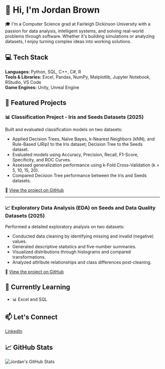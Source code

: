 # 👋 Hi, I'm Jordan Brown

🎓 I'm a Computer Science grad at Fairleigh Dickinson University with a passion for data analysis, intelligent systems, and solving real-world problems through software. Whether it's building simulations or analyzing datasets, I enjoy turning complex ideas into working solutions.

## 💻 Tech Stack
**Languages:** Python, SQL, C++, C#, R  
**Tools & Libraries:** Excel, Pandas, NumPy, Matplotlib, Jupyter Notebook, RStudio, VS Code  
**Game Engines:** Unity, Unreal Engine

## 🚀 Featured Projects

### 📊 Classification Project - Iris and Seeds Datasets (2025)
Built and evaluated classification models on two datasets:

- Applied Decision Trees, Naïve Bayes, k-Nearest Neighbors (kNN), and Rule-Based (JRip) to the Iris dataset; Decision Tree to the Seeds dataset.
- Evaluated models using Accuracy, Precision, Recall, F1-Score, Specificity, and ROC Curves.
- Assessed generalization performance using k-Fold Cross-Validation (k = 5, 10, 15, 20).
- Compared Decision Tree performance between the Iris and Seeds datasets.

📍 [View the project on GitHub](https://github.com/Simone15050/Classification-Project-SP25)

---

### 📈 Exploratory Data Analysis (EDA) on Seeds and Data Quality Datasets (2025)
Performed a detailed exploratory analysis on two datasets:

- Conducted data cleaning by identifying missing and invalid (negative) values.
- Generated descriptive statistics and five-number summaries.
- Visualized distributions through histograms and compared transformations.
- Analyzed attribute relationships and class differences post-cleaning.

📍 [View the project on GitHub](https://github.com/Simone15050/eda-seeds-r.git)  

## 🌱 Currently Learning 
- 📊 Excel and SQL

## 📫 Let's Connect
[LinkedIn](https://www.linkedin.com/in/jordan-brown-413615233/)

## 📈 GitHub Stats
![Jordan's GitHub Stats](https://github-readme-stats.vercel.app/api?username=Simone15050&show_icons=true&theme=tokyonight)

